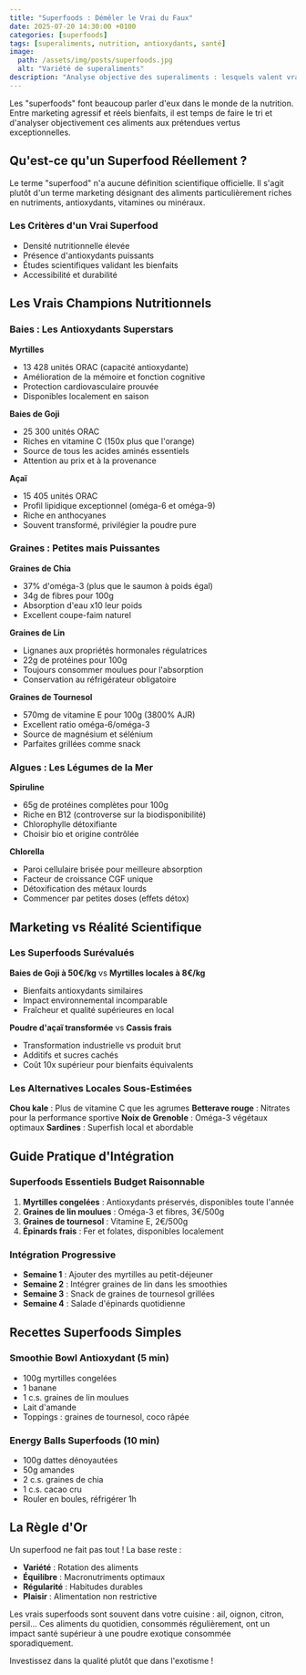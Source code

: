 ```yaml
---
title: "Superfoods : Démêler le Vrai du Faux"
date: 2025-07-20 14:30:00 +0100
categories: [superfoods]
tags: [superaliments, nutrition, antioxydants, santé]
image:
  path: /assets/img/posts/superfoods.jpg
  alt: "Variété de superaliments"
description: "Analyse objective des superaliments : lesquels valent vraiment la peine d'être intégrés à votre alimentation ?"
---
```


Les "superfoods" font beaucoup parler d'eux dans le monde de la nutrition. Entre marketing agressif et réels bienfaits, il est temps de faire le tri et d'analyser objectivement ces aliments aux prétendues vertus exceptionnelles.

## Qu'est-ce qu'un Superfood Réellement ?

Le terme "superfood" n'a aucune définition scientifique officielle. Il s'agit plutôt d'un terme marketing désignant des aliments particulièrement riches en nutriments, antioxydants, vitamines ou minéraux.

### Les Critères d'un Vrai Superfood
- Densité nutritionnelle élevée
- Présence d'antioxydants puissants
- Études scientifiques validant les bienfaits
- Accessibilité et durabilité

## Les Vrais Champions Nutritionnels

### Baies : Les Antioxydants Superstars

**Myrtilles** 
- 13 428 unités ORAC (capacité antioxydante)
- Amélioration de la mémoire et fonction cognitive
- Protection cardiovasculaire prouvée
- Disponibles localement en saison

**Baies de Goji**
- 25 300 unités ORAC
- Riches en vitamine C (150x plus que l'orange)
- Source de tous les acides aminés essentiels
- Attention au prix et à la provenance

**Açaï**
- 15 405 unités ORAC
- Profil lipidique exceptionnel (oméga-6 et oméga-9)
- Riche en anthocyanes
- Souvent transformé, privilégier la poudre pure

### Graines : Petites mais Puissantes

**Graines de Chia**
- 37% d'oméga-3 (plus que le saumon à poids égal)
- 34g de fibres pour 100g
- Absorption d'eau x10 leur poids
- Excellent coupe-faim naturel

**Graines de Lin**
- Lignanes aux propriétés hormonales régulatrices
- 22g de protéines pour 100g
- Toujours consommer moulues pour l'absorption
- Conservation au réfrigérateur obligatoire

**Graines de Tournesol**
- 570mg de vitamine E pour 100g (3800% AJR)
- Excellent ratio oméga-6/oméga-3
- Source de magnésium et sélénium
- Parfaites grillées comme snack

### Algues : Les Légumes de la Mer

**Spiruline**
- 65g de protéines complètes pour 100g
- Riche en B12 (controverse sur la biodisponibilité)
- Chlorophylle détoxifiante
- Choisir bio et origine contrôlée

**Chlorella**
- Paroi cellulaire brisée pour meilleure absorption
- Facteur de croissance CGF unique
- Détoxification des métaux lourds
- Commencer par petites doses (effets détox)

## Marketing vs Réalité Scientifique

### Les Superfoods Surévalués

**Baies de Goji à 50€/kg** vs **Myrtilles locales à 8€/kg**
- Bienfaits antioxydants similaires
- Impact environnemental incomparable
- Fraîcheur et qualité supérieures en local

**Poudre d'açaï transformée** vs **Cassis frais**
- Transformation industrielle vs produit brut
- Additifs et sucres cachés
- Coût 10x supérieur pour bienfaits équivalents

### Les Alternatives Locales Sous-Estimées

**Chou kale** : Plus de vitamine C que les agrumes
**Betterave rouge** : Nitrates pour la performance sportive
**Noix de Grenoble** : Oméga-3 végétaux optimaux
**Sardines** : Superfish local et abordable

## Guide Pratique d'Intégration

### Superfoods Essentiels Budget Raisonnable
1. **Myrtilles congelées** : Antioxydants préservés, disponibles toute l'année
2. **Graines de lin moulues** : Oméga-3 et fibres, 3€/500g
3. **Graines de tournesol** : Vitamine E, 2€/500g
4. **Épinards frais** : Fer et folates, disponibles localement

### Intégration Progressive
- **Semaine 1** : Ajouter des myrtilles au petit-déjeuner
- **Semaine 2** : Intégrer graines de lin dans les smoothies
- **Semaine 3** : Snack de graines de tournesol grillées
- **Semaine 4** : Salade d'épinards quotidienne

## Recettes Superfoods Simples

### Smoothie Bowl Antioxydant (5 min)
- 100g myrtilles congelées
- 1 banane
- 1 c.s. graines de lin moulues
- Lait d'amande
- Toppings : graines de tournesol, coco râpée

### Energy Balls Superfoods (10 min)
- 100g dattes dénoyautées
- 50g amandes
- 2 c.s. graines de chia
- 1 c.s. cacao cru
- Rouler en boules, réfrigérer 1h

## La Règle d'Or

Un superfood ne fait pas tout ! La base reste :
- **Variété** : Rotation des aliments
- **Équilibre** : Macronutriments optimaux
- **Régularité** : Habitudes durables
- **Plaisir** : Alimentation non restrictive

Les vrais superfoods sont souvent dans votre cuisine : ail, oignon, citron, persil... Ces aliments du quotidien, consommés régulièrement, ont un impact santé supérieur à une poudre exotique consommée sporadiquement.

Investissez dans la qualité plutôt que dans l'exotisme !